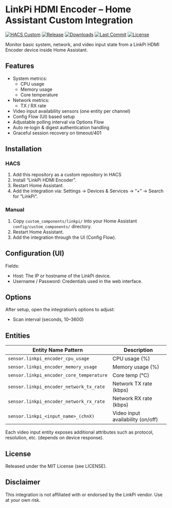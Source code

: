 # LinkPi HDMI Encoder – Home Assistant Custom Integration

[![HACS Custom](https://img.shields.io/badge/HACS-Custom-blue.svg)](https://hacs.xyz/)
[![Release](https://img.shields.io/github/v/release/breendan/ha-linkpi?sort=semver)](https://github.com/breendan/ha-linkpi/releases)
[![Downloads](https://img.shields.io/github/downloads/breendan/ha-linkpi/total.svg)](https://github.com/breendan/ha-linkpi/releases)
[![Last Commit](https://img.shields.io/github/last-commit/breendan/ha-linkpi.svg)](https://github.com/breendan/ha-linkpi/commits)
[![License](https://img.shields.io/github/license/breendan/ha-linkpi.svg)](LICENSE)

Monitor basic system, network, and video input state from a LinkPi HDMI Encoder device inside Home Assistant.

## Features

- System metrics:
  - CPU usage
  - Memory usage
  - Core temperature
- Network metrics:
  - TX / RX rate
- Video input availability sensors (one entity per channel)
- Config Flow (UI) based setup
- Adjustable polling interval via Options Flow
- Auto re‑login & digest authentication handling
- Graceful session recovery on timeout/401

## Installation

### HACS
1. Add this repository as a custom repository in HACS
2. Install “LinkPi HDMI Encoder”.
3. Restart Home Assistant.
4. Add the integration via: Settings → Devices & Services → “+” → Search for “LinkPi”.

### Manual
1. Copy `custom_components/linkpi/` into your Home Assistant `config/custom_components/` directory.
2. Restart Home Assistant.
3. Add the integration through the UI (Config Flow).

## Configuration (UI)
Fields:
- Host: The IP or hostname of the LinkPi device.
- Username / Password: Credentials used in the web interface.

## Options
After setup, open the integration’s options to adjust:
- Scan interval (seconds, 10–3600)

## Entities

| Entity Name Pattern | Description |
|---------------------|-------------|
| `sensor.linkpi_encoder_cpu_usage` | CPU usage (%) |
| `sensor.linkpi_encoder_memory_usage` | Memory usage (%) |
| `sensor.linkpi_encoder_core_temperature` | Core temp (°C) |
| `sensor.linkpi_encoder_network_tx_rate` | Network TX rate (kbps) |
| `sensor.linkpi_encoder_network_rx_rate` | Network RX rate (kbps) |
| `sensor.linkpi_<input_name>_(chnX)` | Video input availability (on/off) |

Each video input entity exposes additional attributes such as protocol, resolution, etc. (depends on device response).


## License

Released under the MIT License (see LICENSE).

## Disclaimer

This integration is not affiliated with or endorsed by the LinkPi vendor. Use at your own risk.
